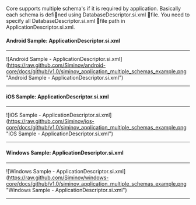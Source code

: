 Core supports multiple schema's if it is required by application. Basically each schema is defined using DatabaseDescriptor.si.xml file. You need to specify all DatabaseDescriptor.si.xml file path in ApplicationDescriptor.si.xml.

#### Android Sample: ApplicationDescriptor.si.xml
***

![Android Sample - ApplicationDescriptor.si.xml] (https://raw.github.com/Siminov/android-core/docs/github/v1.0/siminov_application_multiple_schemas_example.png "Android Sample - ApplicationDescriptor.si.xml")

***

#### iOS Sample: ApplicationDescriptor.si.xml
***

![iOS Sample - ApplicationDescriptor.si.xml] (https://raw.github.com/Siminov/ios-core/docs/github/v1.0/siminov_application_multiple_schemas_example.png "iOS Sample - ApplicationDescriptor.si.xml")

***

#### Windows Sample: ApplicationDescriptor.si.xml
***

![Windows Sample - ApplicationDescriptor.si.xml] (https://raw.github.com/Siminov/windows-core/docs/github/v1.0/siminov_application_multiple_schemas_example.png "Windows Sample - ApplicationDescriptor.si.xml")

***